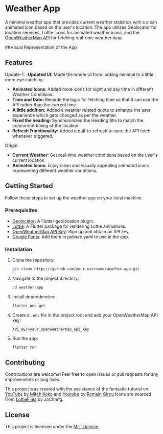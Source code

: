 # Weather App

A minimal weather app that provides current weather statistics with a clean animated icon based on the user's location. The app utilizes Geolocator for location services, Lottie Icons for animated weather icons, and the [OpenWeatherMap API](https://openweathermap.org) for fetching real-time weather data.

##Visual Representation of the App
<div align=center>
   <imgsrc="https://github.com/HorizonChaser12/WeatherApp/assets/78254378/3a7a4f48-d4b6-490c-bd7f-1524690b5339">
</div>

## Features

Update-1:
-**Updated UI:** Made the whole UI from looking minimal to a little more eye catching.
- **Animated Icons:** Added more icons for night and day time in different Weather Conditions.
- **Time and Date:** Remade the logic for fetching time so that it can use the API rather than the current time.
- **A little addition:** Added a weather related quote to enhance the user experience which gets changed as per the weather.
- **Fixed the heading:** Synchoronized the Heading title to match the concurrent timing of the location.
- **Refresh Functionality:** Added a pull-to-refresh to sync the API fetch whenever triggered.

Origin:
- **Current Weather:** Get real-time weather conditions based on the user's current location.
- **Animated Icons:** Enjoy clean and visually appealing animated icons representing different weather conditions.

## Getting Started

Follow these steps to set up the weather app on your local machine.

### Prerequisites

- [Geolocator](https://pub.dev/packages/geolocator): A Flutter geolocation plugin.
- [Lottie](https://pub.dev/packages/lottie): A Flutter package for rendering Lottie animations.
- [OpenWeatherMap API Key](https://openweathermap.org/appid): Sign up and obtain an API key.
- [Google Fonts](https://fonts.google.com/specimen/Montserrat): Add them in pubsec.yaml to use in the app. 

### Installation

1. Clone the repository:

   ```bash
   git clone https://github.com/your-username/weather-app.git
   ```

2. Navigate to the project directory:

   ```bash
   cd weather-app
   ```

3. Install dependencies:

   ```bash
   flutter pub get
   ```

4. Create a `.env` file in the project root and add your OpenWeatherMap API key:

   ```env
   API_KEY=your_openweathermap_api_key
   ```

5. Run the app:

   ```bash
   flutter run
   ```

## Contributing

Contributions are welcome! Feel free to open issues or pull requests for any improvements or bug fixes.

This project was created with the assistance of the fantastic tutorial on  [YouTube](https://www.youtube.com/watch?v=yLtpMqvMgdY&list=PLlvRDpXh1Se6FF_srf1fcahvQX3qFk86v&index=12) by [Mitch Koko](https://github.com/mitchkoko/) and [Youtube](https://www.youtube.com/watch?v=MMq4wkeHkPc) by [Romain Girou](https://github.com/romain-girou)
Icons are sourced from [LottieFiles](https://lottiefiles.com/vdr0uy2wwsoljqtc) by JoChang.
## License

This project is licensed under the [MIT License](LICENSE).

